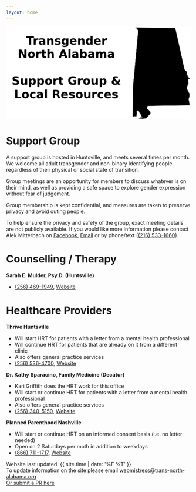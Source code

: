 ```yaml
---
layout: home
---
```


<img src="/assets/logo.png" alt="Transgender North Alabama -- Support Group and Local Resources" class="img-center" />

# Support Group

A support group is hosted in Huntsville, and meets several times per month. We
welcome all adult transgender and non-binary identifying people regardless of
their physical or social state of transition.

Group meetings are an opportunity for members to discuss whatever is on their
mind, as well as providing a safe space to explore gender expression without
fear of judgement.

Group membership is kept confidential, and measures are taken to preserve privacy
and avoid outing people.

To help ensure the privacy and safety of the group, exact meeting details are not
publicly available. If you would like more information please contact Alek 
Mitterbach on [Facebook](https://www.facebook.com/mitterbach),
[Email](mailto:membership@trans-north-alabama.org) or by phone/text
([(216) 533-1660](tel:216-533-1660)).

# Counselling / Therapy

**Sarah E. Mulder, Psy.D. (Huntsville)**
  - [(256) 469-1949](tel:256-469-1949), [Website](http://www.sarahmulderpsychology.com/)

# Healthcare Providers

**Thrive Huntsville**
  - Will start HRT for patients with a letter from a mental health professional
  - Will continue HRT for patients that are already on it from a different clinic
  - Also offers general practice services
  - [(256) 536-4700](tel:256-536-4700), [Website](https://thrivealabama.org/index.php/services/hiv-medical-clinics/huntsville)

**Dr. Kathy Sparacino, Family Medicine (Decatur)**
  - Kari Griffith does the HRT work for this office
  - Will start or continue HRT for patients with a letter from a mental health professional
  - Also offers general practice services
  - [(256) 340-5150](tel:256-340-5150), [Website](https://www.facebook.com/DrKathySparacino/)

**Planned Parenthood Nashville**
  - Will start or continue HRT on an informed consent basis (i.e. no letter needed)
  - Open on 2 Saturdays per moth in addition to weekdays
  - [(866) 711-1717](tel:866-711-1717), [Website](https://www.plannedparenthood.org/health-center/tennessee/nashville/37203/nashville-health-center-2716-91550)

<div class="custom-footer">
  Website last updated: {{ site.time | date: '%F %T' }}
  <br/>
  To update information on the site please email <a href="mailto:webmistress@trans-north-alabama.org">webmistress@trans-north-alabama.org</a>
  <br/>
  <a href="https://github.com/Nitori-/north-alabama-trans">Or submit a PR here</a>
</div>
